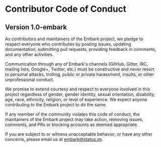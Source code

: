 # Contributor Code of Conduct

## Version 1.0-embark

As contributors and maintainers of the Embark project, we pledge to respect everyone who contributes by posting issues, updating documentation, submitting pull requests, providing feedback in comments, and any other activities.

Communication through any of Embark's channels (GitHub, Gitter, IRC, mailing lists, Google+, Twitter, etc.) must be constructive and never resort to personal attacks, trolling, public or private harassment, insults, or other unprofessional conduct.

We promise to extend courtesy and respect to everyone involved in this project regardless of gender, gender identity, sexual orientation, disability, age, race, ethnicity, religion, or level of experience. We expect anyone contributing to the Embark project to do the same.

If any member of the community violates this code of conduct, the maintainers of the Embark project may take action, removing issues, comments, and PRs or blocking accounts as deemed appropriate.

If you are subject to or witness unacceptable behavior, or have any other concerns, please email us at [embark@status.im](mailto:embark@status.im).


